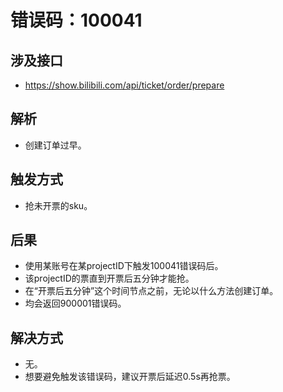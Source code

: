 # 错误码：100041

## 涉及接口
- https://show.bilibili.com/api/ticket/order/prepare

## 解析
- 创建订单过早。

## 触发方式
- 抢未开票的sku。

## 后果
- 使用某账号在某projectID下触发100041错误码后。
- 该projectID的票直到开票后五分钟才能抢。
- 在“开票后五分钟”这个时间节点之前，无论以什么方法创建订单。
- 均会返回900001错误码。

## 解决方式
- 无。
- 想要避免触发该错误码，建议开票后延迟0.5s再抢票。